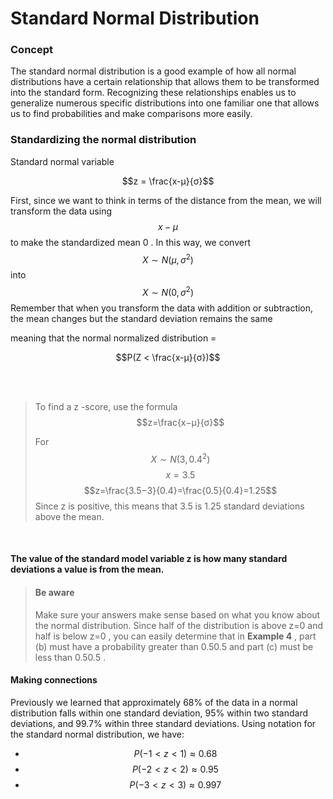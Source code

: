 <script type="text/javascript" async src="https://cdnjs.cloudflare.com/ajax/libs/mathjax/2.7.5/MathJax.js?config=TeX-MML-AM_CHTML"></script>
<script type="text/javascript" async src="https://cdnjs.cloudflare.com/ajax/libs/mathjax/2.7.5/MathJax.js?config=TeX-MML-AM_CHTML"></script>
<script type="text/javascript" async src="https://cdnjs.cloudflare.com/ajax/libs/mathjax/2.7.5/MathJax.js?config=TeX-MML-AM_CHTML"></script>
<script type="text/javascript" async src="https://cdnjs.cloudflare.com/ajax/libs/mathjax/2.7.5/MathJax.js?config=TeX-MML-AM_CHTML"></script>

# Standard Normal Distribution

### Concept

The standard normal distribution is a good example of how all normal distributions have a certain relationship that allows them to be transformed into the standard form. Recognizing these relationships enables us to generalize  numerous specific distributions into one familiar one that allows us to find probabilities and make comparisons more easily.

### Standardizing the normal distribution

Standard normal variable

$$z = \frac{x-μ}{σ}$$

First, since we want to think in terms of the distance from the mean, we will transform the data using $$x-μ$$ to make the standardized mean 0 . In this way, we convert $$X∼N(μ,σ^2)$$ into$$ X∼N(0,σ^2)$$ Remember that when you transform the data with addition or subtraction, the mean changes but the standard deviation remains the same

meaning that the normal normalized distribution = 

$$P(Z < \frac{x-μ}{σ})$$

<br>
<br>


>To find a z -score, use the formula $$z=\frac{x−μ}{σ}$$ 
>
>For
>$$X \sim N(3, 0.4^2)$$ 
>$$x=3.5$$
>$$z=\frac{3.5−3}{0.4}=\frac{0.5}{0.4}=1.25$$ Since z is positive, this means that 3.5 is 1.25 standard deviations above the mean.

<br>

#### The value of the standard model variable z is how many standard deviations a value is from the mean.



> #### Be aware
>Make sure your answers make sense based on what you know about the normal distribution. Since half of the distribution is above z=0 and half is below z=0 , you can easily determine that in **Example 4** , part (b) must have a probability greater than 0.50.5 and part (c) must be less than 0.50.5 .




#### Making connections

Previously we learned that approximately 68% of the data in a normal distribution falls within one standard deviation, 95% within two standard deviations, and 99.7% within three standard deviations. Using notation for the standard normal distribution, we have:

-   $$P(−1<z<1)≈0.68$$
-   $$P(−2<z<2)≈0.95$$
-   $$P(−3<z<3)≈0.997$$


